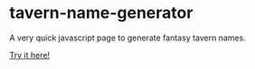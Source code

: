 # tavern-name-generator
A very quick javascript page to generate fantasy tavern names.


[Try it here!](https://cdn.rawgit.com/EyeOfMidas/tavern-name-generator/master/index.html)
